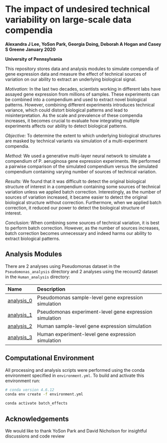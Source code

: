 # The impact of undesired technical variability on large-scale data compendia

**Alexandra J Lee, YoSon Park, Georgia Doing, Deborah A Hogan and Casey S Greene**
**January 2020**

**University of Pennsylvania**

This repository stores data and analysis modules to simulate compendia of gene expression data and measure the effect of technical sources of variation on our ability to extract an underlying biological signal.  

*Motivation:* In the last two decades, scientists working in different labs have assayed gene expression from millions of samples. These experiments can be combined into a compendium and used to extract novel biological patterns. However, combining different experiments introduces technical variance, which could distort biological patterns and lead to misinterpretation. As the scale and prevalence of these compendia increases, it becomes crucial to evaluate how integrating multiple experiments affects our ability to detect biological patterns.

*Objective:* To determine the extent to which underlying biological structures are masked by technical variants via simulation of a multi-experiment compendia.

*Method:* We used a generative multi-layer neural network to simulate a compendium of P. aeruginosa gene expression experiments. We performed a pairwise comparison of the simulated compendium versus the simulated compendium containing varying number of sources of technical variation.

*Results:* We found that it was difficult to detect the original biological structure of interest in a compendium containing some sources of technical variation unless we applied batch correction. Interestingly, as the number of sources of variation increased, it became easier to detect the original biological structure without correction. Furthermore, when we applied batch correction, it reduced our power to detect the biological structure of interest.     

*Conclusion:* When combining some sources of technical variation, it is best to perform batch correction. However, as the number of sources increases, batch correction becomes unnecessary and indeed harms our ability to extract biological patterns.

## Analysis Modules

There are 2 analyses using Pseudomonas dataset in the `Pseudomonas_analysis` directory and 2 analyses using the recount2 dataset in the `Human_analysis` directory:

| Name | Description |
| :--- | :---------- |
| [analysis_0](Pseudomonas_analysis/analysis_0/) | Pseudomonas sample-level gene expression simulation|
| [analysis_1](Pseudomonas_analysis/analysis_1/) | Pseudomonas experiment-level gene expression simulation|
| [analysis_2](Human_analysis/analysis_2/) | Human sample-level gene expression simulation|
| [analysis_3](Human_analysis/analysis_3/) | Human experiment-level gene expression simulation|


## Computational Environment

All processing and analysis scripts were performed using the conda environment specified in `environment.yml`.
To build and activate this environment run:

```bash
# conda version 4.6.12
conda env create -f environment.yml

conda activate batch_effects
```

## Acknowledgements
We would like to thank YoSon Park and David Nicholson for insightful discussions and code review